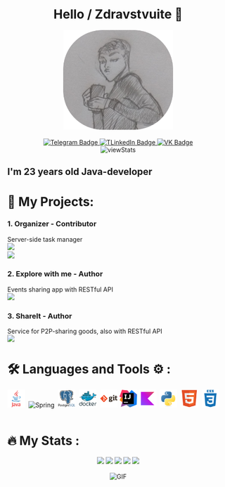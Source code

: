 <h1 align="center">
  Hello / Zdravstvuite 👋
</h1>


<div id="header" align="center">
  <img alt="GIF" src="https://github.com/vlolad/vlolad/blob/main/assets/rounded%20image.png?raw=true" width="250"/>
</div>

</br>

<div id="badges" align="center">
  <a href="https://t.me/vlolad">
    <img src="https://img.shields.io/badge/Telegram-blue?logo=telegram&logoColor=white&style=for-the-badge" alt="Telegram Badge"/>
  </a>
  <a href="https://www.linkedin.com/in/vladislav-s-7383b0250/">
    <img src="https://img.shields.io/badge/LinkedIn-darkblue?logo=linkedin&logoColor=white&style=for-the-badge" alt="TLinkedIn Badge"/>
  </a>
  <a href="https://vk.com/vl_ol">
    <img src="https://img.shields.io/badge/VK-blue?logo=vk&logoColor=white&style=for-the-badge" alt="VK Badge"/>
  </a>
</div>

<div id="stats" align="center">
<img src="https://komarev.com/ghpvc/?username=vlolad&style=for-the-badge&color=brightgreen" alt="viewStats"/>
</div>

## I'm 23 years old Java-developer

# 🎨 My Projects:

### 1. Organizer - Contributor
Server-side task manager <br>
<img src="https://img.shields.io/badge/pull%20requests-8-yellow"/> 
<br>
<a href="https://github.com/PavelProjects/organizer">
    <img src="https://img.shields.io/badge/github-link-informational?logo=github&style=flat-square"/>
  </a>
<br>

### 2. Explore with me - Author
Events sharing app with RESTful API
<br>
<a href="https://github.com/vlolad/java-explore-with-me">
    <img src="https://img.shields.io/badge/github-link-informational?logo=github&style=flat-square"/>
  </a>
<br>

### 3. ShareIt - Author
Service for P2P-sharing goods, also with RESTful API
<br>
<a href="https://github.com/vlolad/java-shareit">
    <img src="https://img.shields.io/badge/github-link-informational?logo=github&style=flat-square"/>
  </a>
<br>

<!--
# About me 😼 :

<img width="300" alt="GIF" align="right" src="https://github.com/vlolad/vlolad/blob/main/assets/kittyhack.gif?raw=true">

## - Learning :
- ✍ Data Structures & Algorithms
- ☕ Java and Spring
- 🌚 A little of other tech

## - Hobbies : 
- ✨ Gaming
- ✨ Bike
- ✨ Arts
-->
# :hammer_and_wrench: Languages and Tools ⚙ : 
<div>
  <img src="https://github.com/devicons/devicon/blob/master/icons/java/java-original-wordmark.svg" title="Java" alt="Java" width="40" height="40"/>&nbsp;
  <img src="https://cdn.jsdelivr.net/gh/devicons/devicon/icons/spring/spring-original-wordmark.svg" title="Spring" alt="Spring" width="40" height="40"/>&nbsp;
  <img src="https://raw.githubusercontent.com/devicons/devicon/1119b9f84c0290e0f0b38982099a2bd027a48bf1/icons/postgresql/postgresql-original-wordmark.svg" title="PSQL" alt="PostgreSQL" width="40" height="40"/>&nbsp;
  <img src="https://raw.githubusercontent.com/devicons/devicon/1119b9f84c0290e0f0b38982099a2bd027a48bf1/icons/docker/docker-original-wordmark.svg" title="Docker" alt="Docker" width="40" height="40"/>&nbsp;
  <img src="https://github.com/devicons/devicon/blob/master/icons/git/git-original-wordmark.svg" title="Git" **alt="Git" width="40" height="40"/>
  <img src="https://raw.githubusercontent.com/devicons/devicon/1119b9f84c0290e0f0b38982099a2bd027a48bf1/icons/intellij/intellij-original.svg" title="IJ" **alt="Intellij" width="40" height="40"/>
  <img src="https://raw.githubusercontent.com/devicons/devicon/1119b9f84c0290e0f0b38982099a2bd027a48bf1/icons/kotlin/kotlin-original.svg" title="Kotlin" alt="Kotlin" width="40" height="40"/>&nbsp;
  <img src="https://raw.githubusercontent.com/devicons/devicon/1119b9f84c0290e0f0b38982099a2bd027a48bf1/icons/python/python-original.svg" title="Pethon" alt="Python" width="40" height="40"/>&nbsp;
  <img src="https://github.com/devicons/devicon/blob/master/icons/html5/html5-original.svg" title="HTML5" alt="HTML" width="40" height="40"/>&nbsp;
  <img src="https://github.com/devicons/devicon/blob/master/icons/css3/css3-plain-wordmark.svg"  title="CSS3" alt="CSS" width="40" height="40"/>&nbsp;
</div>

<br>

# :fire: My Stats :

<div id="stats" align="center">
  <img src="http://github-profile-summary-cards.vercel.app/api/cards/profile-details?username=vlolad&theme=github_dark">
  <img src="http://github-profile-summary-cards.vercel.app/api/cards/repos-per-language?username=vlolad&theme=github_dark">
  <img src="http://github-profile-summary-cards.vercel.app/api/cards/most-commit-language?username=vlolad&theme=github_dark">
  <img src="http://github-profile-summary-cards.vercel.app/api/cards/stats?username=vlolad&theme=github_dark">
  <img src="http://github-profile-summary-cards.vercel.app/api/cards/productive-time?username=vlolad&theme=github_dark&utcOffset=4">
</div>

<!--
[![GitHub Streak](http://github-readme-streak-stats.herokuapp.com?user=vlolad&theme=vue-dark&mode=daily)](https://git.io/streak-stats)
[![Top Langs](https://github-readme-stats.vercel.app/api/top-langs/?username=vlolad&layout=compact&theme=vision-friendly-dark&hide=stars,html,javascript,css&count_private=true)](https://github.com/anuraghazra/github-readme-stats)
-->
<br>

<div id="ending" align="center">
  <img alt="GIF" src="https://github.com/vlolad/vlolad/blob/main/assets/literally.gif?raw=true" width="500"/>
</div>
